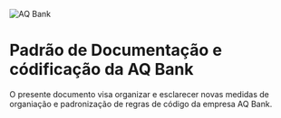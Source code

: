 ![AQ Bank](https://aqbank.com.br/wp-content/uploads/2024/07/Brand.svg)

# Padrão de Documentação e códificação da AQ Bank
O presente documento visa organizar e esclarecer novas medidas de organiação e padronização de regras de código da empresa AQ Bank.

